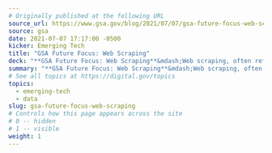 ```yaml
---
# Originally published at the following URL
source_url: https://www.gsa.gov/blog/2021/07/07/gsa-future-focus-web-scraping
source: gsa
date: 2021-07-07 17:17:00 -0500
kicker: Emerging Tech
title: "GSA Future Focus: Web Scraping"
deck: "**GSA Future Focus: Web Scraping**&mdash;Web scraping, often referred to as screen scraping, web harvesting, or web crawling, is a process that extracts unstructured data and text from web pages, and converts it into a form that can be easily analyzed. GSA's Emerging Tech team has identified some best practices to help agencies use this technology responsibly and effectively. See the recent web scraping article from our #FutureFocus blog series to learn more."
summary: "**GSA Future Focus: Web Scraping**&mdash;Web scraping, often referred to as screen scraping, web harvesting, or web crawling, is a process that extracts unstructured data and text from web pages, and converts it into a form that can be easily analyzed. GSA's Emerging Tech team has identified some best practices to help agencies use this technology responsibly and effectively. See the recent web scraping article from our #FutureFocus blog series to learn more."
# See all topics at https://digital.gov/topics
topics:
  - emerging-tech
  - data
slug: gsa-future-focus-web-scraping
# Controls how this page appears across the site
# 0 -- hidden
# 1 -- visible
weight: 1
---
```

